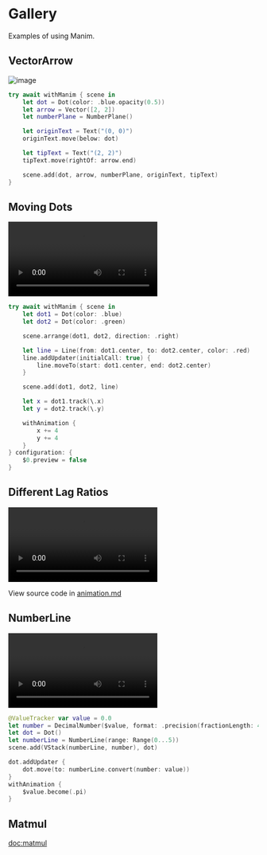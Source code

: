
# Gallery

Examples of using Manim.

## VectorArrow

![image](VectorArrow)

```swift
try await withManim { scene in
    let dot = Dot(color: .blue.opacity(0.5))
    let arrow = Vector([2, 2])
    let numberPlane = NumberPlane()

    let originText = Text("(0, 0)")
    originText.move(below: dot)

    let tipText = Text("(2, 2)")
    tipText.move(rightOf: arrow.end)

    scene.add(dot, arrow, numberPlane, originText, tipText)
}
```


## Moving Dots

![video](https://github.com/Vaida12345/Swift-Manim/raw/refs/heads/main/Sources/Manim/Documentation.docc/Resources/MovingDots.mov)

```swift
try await withManim { scene in
    let dot1 = Dot(color: .blue)
    let dot2 = Dot(color: .green)

    scene.arrange(dot1, dot2, direction: .right)

    let line = Line(from: dot1.center, to: dot2.center, color: .red)
    line.addUpdater(initialCall: true) {
        line.moveTo(start: dot1.center, end: dot2.center)
    }

    scene.add(dot1, dot2, line)

    let x = dot1.track(\.x)
    let y = dot2.track(\.y)

    withAnimation {
        x += 4
        y += 4
    }
} configuration: {
    $0.preview = false
}
```

## Different Lag Ratios

![video](https://github.com/Vaida12345/Swift-Manim/raw/refs/heads/main/Sources/Manim/Documentation.docc/Resources/lagRatio.mov)

View source code in [animation.md](<doc:Animations>)

## NumberLine

![video](https://github.com/Vaida12345/Swift-Manim/raw/refs/heads/main/Sources/Manim/Documentation.docc/Resources/DecimalNumber.mov)

```swift
@ValueTracker var value = 0.0
let number = DecimalNumber($value, format: .precision(fractionLength: 4))
let dot = Dot()
let numberLine = NumberLine(range: Range(0...5))
scene.add(VStack(numberLine, number), dot)

dot.addUpdater {
    dot.move(to: numberLine.convert(number: value))
}
withAnimation {
    $value.become(.pi)
}
```

## Matmul

<doc:matmul>
